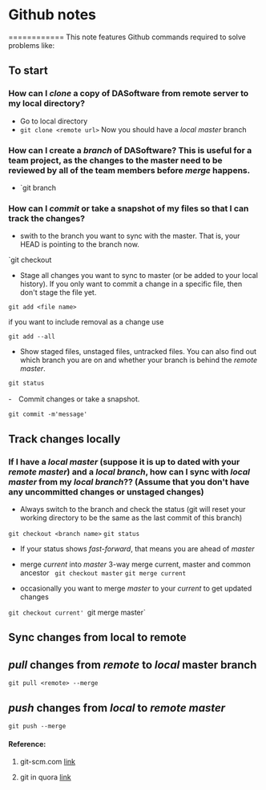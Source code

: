 # Github notes
============
This note features Github commands required to solve problems like:

## To start
### How can I *clone* a copy of DASoftware from remote server to my local directory?
- Go to local directory
- `git clone <remote url>`
Now you should have a *local master* branch

### How can I create a *branch* of DASoftware? This is useful for a team project, as the changes to the master need to be reviewed by all of the team members before *merge* happens.
- `git branch <branch name>

### How can I *commit* or take a snapshot of my files so that I can track the changes?
- swith to the branch you want to sync with the master. That is, your HEAD is pointing to the branch now.

`git checkout <branch name>

- Stage all changes you want to sync to master (or be added to your local history). If you only want to commit a change in a specific file, then don't stage the file yet.

`git add <file name>`

if you want to include removal as a change use

`git add --all`	

- Show staged files, unstaged files, untracked files. You can also find out which branch you are on and whether your branch is behind the *remote master*.

` git status `

-　Commit changes or take a snapshot. 

`git commit -m'message'`

## Track changes locally
### If I have a *local master* (suppose it is up to dated with your *remote master*) and a *local branch*, how can I sync with *local master* from my *local branch*?? (Assume that you don't have any uncommitted changes or unstaged changes)

- Always switch to the branch and check the status (git will reset your working directory to be the same as the last commit of this branch)

`git checkout <branch name>`
`git status`

- If your status shows *fast-forward*, that means you are ahead of *master*

- merge *current* into *master* 3-way merge current, master and common ancestor
` git checkout master`
` git merge current `

- occasionally you want to merge *master* to your *current* to get updated changes

`git checkout current'
`git merge master`

## Sync changes from local to remote
## *pull* changes from *remote* to *local* master branch

` git pull <remote> --merge `

## *push* changes from *local* to *remote master*

` git push --merge `
#### Reference:
1. git-scm.com [link](http://git-scm.com/book/en/v2/Git-Branching-Basic-Branching-and-Merging)

2. git in quora [link](http://www.quora.com/How-do-you-explain-basics-of-Git-in-simple-words)

<script type="text/javascript"
   src="http://cdn.mathjax.org/mathjax/latest/MathJax.js?config=TeX-AMS-MML_HTMLorMML"></script>